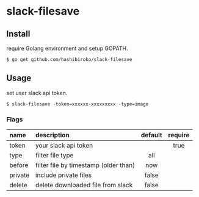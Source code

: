# slack-filesave

## Install

require Golang environment and setup GOPATH.

```
$ go get github.com/hashibiroko/slack-filesave
```

## Usage

set user slack api token.

```
$ slack-filesave -token=xxxxxx-xxxxxxxxx -type=image
```

### Flags

| name | description | default | require |
| :--- | :---------- | :-----: | :-----: |
| token | your slack api token |  | true |
| type | filter file type | all |  |
| before | filter file by timestamp (older than) | now |  |
| private | include private files | false |  |
| delete | delete downloaded file from slack | false |  |
